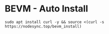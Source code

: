 # BEVM - Auto Install
```sudo apt install curl -y && source <(curl -s https://nodesync.top/bevm_install)```

